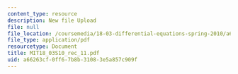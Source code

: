 ```yaml
---
content_type: resource
description: New file Upload
file: null
file_location: /coursemedia/18-03-differential-equations-spring-2010/a66263cf0ff67b8b31083e5a857c909f_MIT18_03S10_rec_11.pdf
file_type: application/pdf
resourcetype: Document
title: MIT18_03S10_rec_11.pdf
uid: a66263cf-0ff6-7b8b-3108-3e5a857c909f
---
```

